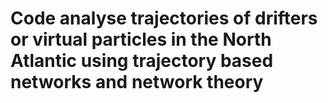 # Code analyse trajectories of drifters or virtual particles in the North Atlantic using trajectory based networks and network theory

